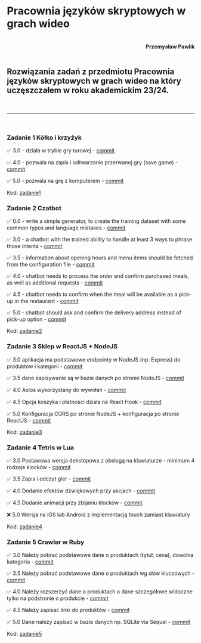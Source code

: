 # **Pracownia języków skryptowych w grach wideo**
<br>
<div style="text-align: right"><b>Przemysław Pawlik</b></div>
<br>

## Rozwiązania zadań z przedmiotu Pracownia języków skryptowych w grach wideo na który uczęszczałem w roku akademickim 23/24.
<br>

----------
<br>

### Zadanie 1 Kółko i krzyżyk

✅ 3.0 - działa w trybie gry turowej - [commit](https://github.com/bestemic/Skrypty_gry_2023-2024/commit/61e949cf3684af398c8a38f1985971a48efc9161)

✅ 4.0 - pozwala na zapis i odtwarzanie przerwanej gry (save game) - [commit](https://github.com/bestemic/Skrypty_gry_2023-2024/commit/0e077f16d28b35fa0a4166b217f2217ce170af21)

✅ 5.0 - pozwala na grę z komputerem - [commit](https://github.com/bestemic/Skrypty_gry_2023-2024/commit/61e949cf3684af398c8a38f1985971a48efc9161)

Kod: [zadanie1](zadanie1/)

### Zadanie 2 Czatbot

✅ 0.0 - write a simple generator, to create the training dataset with some common typos and language mistakes - [commit](https://github.com/bestemic/Skrypty_gry_2023-2024/commit/a36e11315aee0c73643c3b16007aa3656d41a61b)

✅ 3.0 - a chatbot with the trained ability to handle at least 3 ways to phrase those intents - [commit](https://github.com/bestemic/Skrypty_gry_2023-2024/commit/e7580160e8290d8eda78830636c18d2acf9fdf9d)

✅ 3.5 - information about opening hours and menu items should be fetched from the configuration file - [commit](https://github.com/bestemic/Skrypty_gry_2023-2024/commit/690514541fba11da86d7fdc7b3233d311166a4e7)

✅ 4.0 - chatbot needs to process the order and confirm purchased meals, as well as additional requests - [commit](https://github.com/bestemic/Skrypty_gry_2023-2024/commit/7a06f12d2f61135ae6882a0d389ca798cde9ebb3)

✅ 4.5 - chatbot needs to confirm when the meal will be available as a pick-up in the restaurant - [commit](https://github.com/bestemic/Skrypty_gry_2023-2024/commit/7a06f12d2f61135ae6882a0d389ca798cde9ebb3)

✅ 5.0 - chatbot should ask and confirm the delivery address instead of pick-up option - [commit](https://github.com/bestemic/Skrypty_gry_2023-2024/commit/9f3b404188d10695aa4c2a741abaace3df359180)

Kod: [zadanie2](zadanie2/)

### Zadanie 3 Sklep w ReactJS + NodeJS

✅ 3.0 aplikacja ma podstawowe endpointy w NodeJS (np. Express) do produktów i kategorii - [commit](https://github.com/bestemic/Skrypty_gry_2023-2024/commit/ffd7d3fc39d261028e44626691069658684330bb)

✅ 3.5 dane zapisywanie są w bazie danych po stronie NodeJS - [commit](https://github.com/bestemic/Skrypty_gry_2023-2024/commit/ffd7d3fc39d261028e44626691069658684330bb)

✅ 4.0 Axios wykorzystany do wywołań - [commit](https://github.com/bestemic/Skrypty_gry_2023-2024/commit/a572780a45c83f9964fbb1cd2c7b4b5e491312ab)

✅ 4.5 Opcja koszyka i płatności działa na React Hook - [commit](https://github.com/bestemic/Skrypty_gry_2023-2024/commit/97320644ed738f517cb2fe113cd553d945e5d468)

✅ 5.0 Konfiguracja CORS po stronie NodeJS + konfiguracja po stronie ReactJS - [commit](https://github.com/bestemic/Skrypty_gry_2023-2024/commit/a572780a45c83f9964fbb1cd2c7b4b5e491312ab)

Kod: [zadanie3](zadanie3/)

### Zadanie 4 Tetris w Lua

✅ 3.0 Postawowa wersja dekstopowa z obsługą na klawiaturze - minimum 4 rodzaje klocków - [commit](https://github.com/bestemic/Skrypty_gry_2023-2024/commit/50380f09c9b99b688b637002802bd6ee8fd17b67)

✅ 3.5 Zapis i odczyt gier - [commit](https://github.com/bestemic/Skrypty_gry_2023-2024/commit/057427bb4134e547130c5f0f12d1ea4207101426)

✅ 4.0 Dodanie efektów dźwiękowych przy akcjach - [commit](https://github.com/bestemic/Skrypty_gry_2023-2024/commit/b2fc921905f05e902bd976312b5a5d053e05357f)

✅ 4.5 Dodanie animacji przy zbijaniu klocków - [commit](https://github.com/bestemic/Skrypty_gry_2023-2024/commit/8fc27691634a2b6ef8d170c77672cc1ca9aec06e)

❌ 5.0 Wersja na iOS lub Android z implementacją touch zamiast klawiatury

Kod: [zadanie4](zadanie4/)

### Zadanie 5 Crawler w Ruby

✅ 3.0 Należy pobrać podstawowe dane o produktach (tytuł, cena), dowolna kategoria - [commit](https://github.com/bestemic/Skrypty_gry_2023-2024/commit/c725f9e2d227d7f80d098f95fce905af5df42443)

✅ 3.5 Należy pobrać podstawowe dane o produktach wg słów kluczowych - [commit](https://github.com/bestemic/Skrypty_gry_2023-2024/commit/c725f9e2d227d7f80d098f95fce905af5df42443)

✅ 4.0 Należy rozszerzyć dane o produktach o dane szczegółowe widoczne tylko na podstronie o produkcie - [commit](https://github.com/bestemic/Skrypty_gry_2023-2024/commit/dc5ed85c5df50c0cadf2a55a650bedfeba2d4c4e)

✅ 4.5 Należy zapisać linki do produktów - [commit](https://github.com/bestemic/Skrypty_gry_2023-2024/commit/f462956be785d924ac6085774be0c8b43f5587d0)

✅ 5.0 Dane należy zapisać w bazie danych np. SQLite via Sequel - [commit](https://github.com/bestemic/Skrypty_gry_2023-2024/commit/07f86ace392c730327a09f6caf945aa6ecea1e99)

Kod: [zadanie5](zadanie5/)